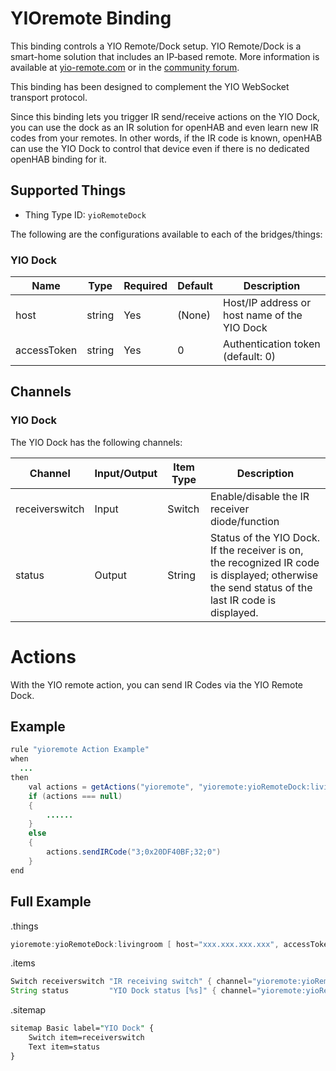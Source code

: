 # YIOremote Binding

This binding controls a YIO Remote/Dock setup. YIO Remote/Dock is a smart-home solution that includes an IP‑based remote. More information is available at [yio-remote.com](https://www.yio-remote.com/) or in the [community forum](https://community.yio-remote.com/).

This binding has been designed to complement the YIO WebSocket transport protocol.

Since this binding lets you trigger IR send/receive actions on the YIO Dock, you can use the dock as an IR solution for openHAB and even learn new IR codes from your remotes. In other words, if the IR code is known, openHAB can use the YIO Dock to control that device even if there is no dedicated openHAB binding for it.

## Supported Things

- Thing Type ID: `yioRemoteDock`

The following are the configurations available to each of the bridges/things:

### YIO Dock

| Name        | Type   | Required | Default | Description                                         |
| ----------- | ------ | -------- | ------- | --------------------------------------------------- |
| host        | string | Yes      | (None)  | Host/IP address or host name of the YIO Dock        |
| accessToken | string | Yes      | 0       | Authentication token (default: 0)                   |

## Channels

### YIO Dock

The YIO Dock has the following channels:

| Channel        | Input/Output | Item Type | Description                                                                                                                                                        |
| -------------- | ------------ | --------- | ------------------------------------------------------------------------------------------------------------------------------------------------------------------ |
| receiverswitch | Input        | Switch    | Enable/disable the IR receiver diode/function                                                                                                                      |
| status         | Output       | String    | Status of the YIO Dock. If the receiver is on, the recognized IR code is displayed; otherwise the send status of the last IR code is displayed.                   |

# Actions

With the YIO remote action, you can send IR Codes via the YIO Remote Dock.

## Example

```java
rule "yioremote Action Example"
when
  ...
then
    val actions = getActions("yioremote", "yioremote:yioRemoteDock:livingroom")
    if (actions === null)
    {
        ......
    }
    else
    {
        actions.sendIRCode("3;0x20DF40BF;32;0")
    }
end
```

## Full Example

.things

```java
yioremote:yioRemoteDock:livingroom [ host="xxx.xxx.xxx.xxx", accessToken="0" ]
```

.items

```java
Switch receiverswitch "IR receiving switch" { channel="yioremote:yioRemoteDock:livingroom:input#receiverswitch" }
String status         "YIO Dock status [%s]" { channel="yioremote:yioRemoteDock:livingroom:output#status" }
```

.sitemap

```perl
sitemap Basic label="YIO Dock" {
    Switch item=receiverswitch
    Text item=status
}
```
